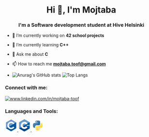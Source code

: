 <h1 align="center">Hi 👋, I'm Mojtaba</h1>
<h3 align="center">I'm a Software development student at Hive Helsinki</h3>

- 🔭 I’m currently working on **42 school projects**

- 🌱 I’m currently learning **C++**

- 💬 Ask me about **C**

- 📫 How to reach me **mojtaba.toof@gmail.com**

- ![Anurag's GitHub stats](https://github-readme-stats.vercel.app/api?username=mtoof&theme=dark&show_icons=true) ![Top Langs](https://github-readme-stats.vercel.app/api/top-langs/?username=mtoof&layout=compact&theme=dark)


<h3 align="left">Connect with me:</h3>
<p align="left">
<a href="https://linkedin.com/in/mojtaba-toof" target="blank"><img align="center" src="https://raw.githubusercontent.com/rahuldkjain/github-profile-readme-generator/master/src/images/icons/Social/linked-in-alt.svg" alt="www.linkedin.com/in/mojtaba-toof" height="30" width="40" /></a>
</p>

<h3 align="left">Languages and Tools:</h3>
<p align="left"> <a href="https://www.cprogramming.com/" target="_blank" rel="noreferrer"> <img src="https://raw.githubusercontent.com/devicons/devicon/master/icons/c/c-original.svg" alt="c" width="40" height="40"/> </a> <a href="https://www.w3schools.com/cpp/" target="_blank" rel="noreferrer"> <img src="https://raw.githubusercontent.com/devicons/devicon/master/icons/cplusplus/cplusplus-original.svg" alt="cplusplus" width="40" height="40"/> </a> <a href="https://www.python.org" target="_blank" rel="noreferrer"> <img src="https://raw.githubusercontent.com/devicons/devicon/master/icons/python/python-original.svg" alt="python" width="40" height="40"/> </a> </p>

